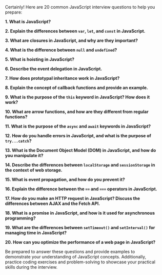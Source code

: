 Certainly! Here are 20 common JavaScript interview questions to help you prepare:

**1. What is JavaScript?**

**2. Explain the differences between `var`, `let`, and `const` in JavaScript.**

**3. What are closures in JavaScript, and why are they important?**

**4. What is the difference between `null` and `undefined`?**

**5. What is hoisting in JavaScript?**

**6. Describe the event delegation in JavaScript.**

**7. How does prototypal inheritance work in JavaScript?**

**8. Explain the concept of callback functions and provide an example.**

**9. What is the purpose of the `this` keyword in JavaScript? How does it work?**

**10. What are arrow functions, and how are they different from regular functions?**

**11. What is the purpose of the `async` and `await` keywords in JavaScript?**

**12. How do you handle errors in JavaScript, and what is the purpose of `try...catch`?**

**13. What is the Document Object Model (DOM) in JavaScript, and how do you manipulate it?**

**14. Describe the differences between `localStorage` and `sessionStorage` in the context of web storage.**

**15. What is event propagation, and how do you prevent it?**

**16. Explain the difference between the `==` and `===` operators in JavaScript.**

**17. How do you make an HTTP request in JavaScript? Discuss the differences between AJAX and the Fetch API.**

**18. What is a promise in JavaScript, and how is it used for asynchronous programming?**

**19. What are the differences between `setTimeout()` and `setInterval()` for managing time in JavaScript?**

**20. How can you optimize the performance of a web page in JavaScript?**

Be prepared to answer these questions and provide examples to demonstrate your understanding of JavaScript concepts. Additionally, practice coding exercises and problem-solving to showcase your practical skills during the interview.